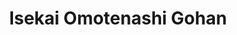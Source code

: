--- 
title: "Isekai Omotenashi Gohan"
publishdate: "2019-4-23T16:48:46+02:00"
src: "https://365manga.net/manga/isekai-omotenashi-gohan"
image: "https://data.365manga.net/images/thumbnails/19844-isekai-omotenashi-gohan.jpg"
description: "Akane, an ordinary office lady, gets summoned to a different world along with her younger sister and pet dog. There, she ends up treating rare guests one after another with hospitality through meals!! Can she satisfy the citizens of a different world with home cooking...?!"
---